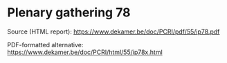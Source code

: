 # Plenary gathering 78

Source (HTML report): https://www.dekamer.be/doc/PCRI/pdf/55/ip78.pdf

PDF-formatted alternative: https://www.dekamer.be/doc/PCRI/html/55/ip78x.html

